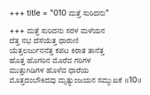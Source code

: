 +++
title = "010 ಮತ್ತೆ ಸುರಿದನು"

+++
ಮತ್ತೆ ಸುರಿದನು ಸರಳ ಮಳೆಯನ  
ದೆತ್ತ ನಭ ದೆಸೆಯೆತ್ತ ಧಾರುಣಿ  
ಯೆತ್ತಲರ್ಜುನನೆತ್ತ ಕಪಟ ಕಿರಾತ ತಾನೆತ್ತ   
ಹೊತ್ತ ಹೊಗರಿನ ಮೊರೆವ ಗರಿಗಳ  
ಮುತ್ತುಗಿಡಿಗಳ ಹೊಳೆವ ಧಾರೆಯ  
ಮೊತ್ತದಂಬೌಕಿದವು ಮೃತ್ಯುಂಜಯನ ಸಮ್ಮುಖಕೆ       ॥10॥